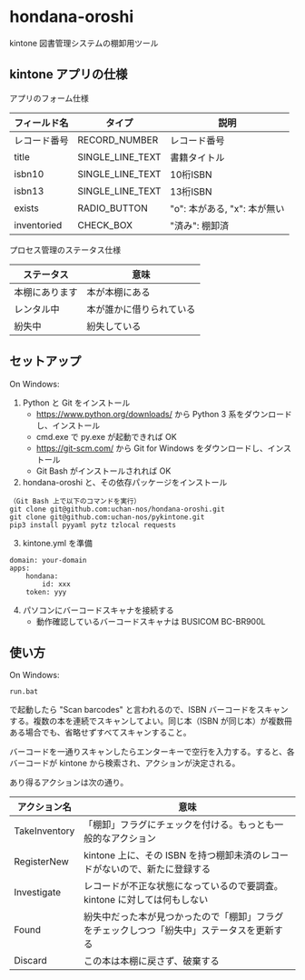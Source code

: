 # hondana-oroshi
kintone 図書管理システムの棚卸用ツール

## kintone アプリの仕様

アプリのフォーム仕様

| フィールド名 | タイプ           | 説明 |
|--------------|------------------|------|
| レコード番号 | RECORD_NUMBER    | レコード番号 |
| title        | SINGLE_LINE_TEXT | 書籍タイトル |
| isbn10       | SINGLE_LINE_TEXT | 10桁ISBN |
| isbn13       | SINGLE_LINE_TEXT | 13桁ISBN |
| exists       | RADIO_BUTTON     | "o": 本がある, "x": 本が無い |
| inventoried  | CHECK_BOX        | "済み": 棚卸済 |

プロセス管理のステータス仕様

| ステータス     | 意味 |
|----------------|------|
| 本棚にあります | 本が本棚にある |
| レンタル中     | 本が誰かに借りられている |
| 紛失中         | 紛失している |

## セットアップ

On Windows:

1. Python と Git をインストール
    - https://www.python.org/downloads/ から Python 3 系をダウンロードし、インストール
    - cmd.exe で py.exe が起動できれば OK
    - https://git-scm.com/ から Git for Windows をダウンロードし、インストール
    - Git Bash がインストールされれば OK
2. hondana-oroshi と、その依存パッケージをインストール
```
（Git Bash 上で以下のコマンドを実行）
git clone git@github.com:uchan-nos/hondana-oroshi.git
git clone git@github.com:uchan-nos/pykintone.git
pip3 install pyyaml pytz tzlocal requests
```
3. kintone.yml を準備
```
domain: your-domain
apps:
    hondana:
        id: xxx
	token: yyy
```
4. パソコンにバーコードスキャナを接続する
    - 動作確認しているバーコードスキャナは BUSICOM BC-BR900L
## 使い方

On Windows:

```
run.bat
```

で起動したら "Scan barcodes" と言われるので、ISBN バーコードをスキャンする。複数の本を連続でスキャンしてよい。同じ本（ISBN が同じ本）が複数冊ある場合でも、省略せずすべてスキャンすること。

バーコードを一通りスキャンしたらエンターキーで空行を入力する。すると、各バーコードが kintone から検索され、アクションが決定される。

あり得るアクションは次の通り。

| アクション名  | 意味 |
|---------------|------|
| TakeInventory | 「棚卸」フラグにチェックを付ける。もっとも一般的なアクション |
| RegisterNew   | kintone 上に、その ISBN を持つ棚卸未済のレコードがないので、新たに登録する |
| Investigate   | レコードが不正な状態になっているので要調査。kintone に対しては何もしない |
| Found         | 紛失中だった本が見つかったので「棚卸」フラグをチェックしつつ「紛失中」ステータスを更新する |
| Discard       | この本は本棚に戻さず、破棄する |
